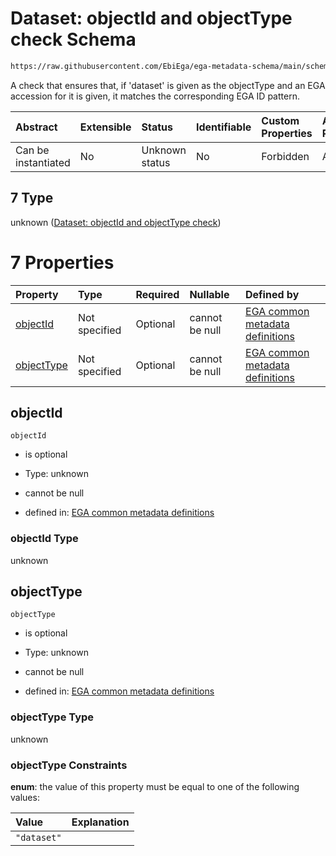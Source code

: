 # Dataset: objectId and objectType check Schema

```txt
https://raw.githubusercontent.com/EbiEga/ega-metadata-schema/main/schemas/EGA.common-definitions.json#/$defs/objectIdAndObjectTypeCheck/anyOf/7
```

A check that ensures that, if 'dataset' is given as the objectType and an EGA accession for it is given, it matches the corresponding EGA ID pattern.

| Abstract            | Extensible | Status         | Identifiable | Custom Properties | Additional Properties | Access Restrictions | Defined In                                                                                           |
| :------------------ | :--------- | :------------- | :----------- | :---------------- | :-------------------- | :------------------ | :--------------------------------------------------------------------------------------------------- |
| Can be instantiated | No         | Unknown status | No           | Forbidden         | Allowed               | none                | [EGA.common-definitions.json\*](../../../schemas/EGA.common-definitions.json "open original schema") |

## 7 Type

unknown ([Dataset: objectId and objectType check](ega-4-defs-check-that-the-objectids-accession-pattern-and-objecttype-match-anyof-dataset-objectid-and-objecttype-check.md))

# 7 Properties

| Property                  | Type          | Required | Nullable       | Defined by                                                                                                                                                                                                                                                                                                                                                 |
| :------------------------ | :------------ | :------- | :------------- | :--------------------------------------------------------------------------------------------------------------------------------------------------------------------------------------------------------------------------------------------------------------------------------------------------------------------------------------------------------- |
| [objectId](#objectid)     | Not specified | Optional | cannot be null | [EGA common metadata definitions](ega-4-defs-check-that-the-objectids-accession-pattern-and-objecttype-match-anyof-dataset-objectid-and-objecttype-check-properties-objectid.md "https://raw.githubusercontent.com/EbiEga/ega-metadata-schema/main/schemas/EGA.common-definitions.json#/$defs/objectIdAndObjectTypeCheck/anyOf/7/properties/objectId")     |
| [objectType](#objecttype) | Not specified | Optional | cannot be null | [EGA common metadata definitions](ega-4-defs-check-that-the-objectids-accession-pattern-and-objecttype-match-anyof-dataset-objectid-and-objecttype-check-properties-objecttype.md "https://raw.githubusercontent.com/EbiEga/ega-metadata-schema/main/schemas/EGA.common-definitions.json#/$defs/objectIdAndObjectTypeCheck/anyOf/7/properties/objectType") |

## objectId



`objectId`

* is optional

* Type: unknown

* cannot be null

* defined in: [EGA common metadata definitions](ega-4-defs-check-that-the-objectids-accession-pattern-and-objecttype-match-anyof-dataset-objectid-and-objecttype-check-properties-objectid.md "https://raw.githubusercontent.com/EbiEga/ega-metadata-schema/main/schemas/EGA.common-definitions.json#/$defs/objectIdAndObjectTypeCheck/anyOf/7/properties/objectId")

### objectId Type

unknown

## objectType



`objectType`

* is optional

* Type: unknown

* cannot be null

* defined in: [EGA common metadata definitions](ega-4-defs-check-that-the-objectids-accession-pattern-and-objecttype-match-anyof-dataset-objectid-and-objecttype-check-properties-objecttype.md "https://raw.githubusercontent.com/EbiEga/ega-metadata-schema/main/schemas/EGA.common-definitions.json#/$defs/objectIdAndObjectTypeCheck/anyOf/7/properties/objectType")

### objectType Type

unknown

### objectType Constraints

**enum**: the value of this property must be equal to one of the following values:

| Value       | Explanation |
| :---------- | :---------- |
| `"dataset"` |             |
